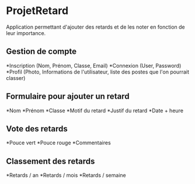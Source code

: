 # ProjetRetard

Application permettant d'ajouter des retards et de les noter en fonction de leur importance.

## Gestion de compte

*Inscription (Nom, Prénom, Classe, Email)
*Connexion (User, Password)
*Profil (Photo, Informations de l'utilisateur, liste des postes que l'on pourrait classer)

## Formulaire pour ajouter un retard
*Nom
*Prénom
*Classe
*Motif du retard
*Justif du retard
*Date + heure

## Vote des retards
*Pouce vert
*Pouce rouge
*Commentaires

## Classement des retards
*Retards / an
*Retards / mois
*Retards / semaine
